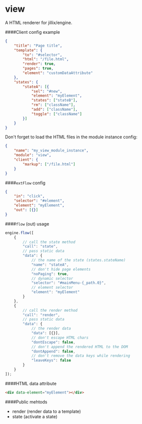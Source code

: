 # view
A HTML renderer for jillix/engine.

####Client config example
```json
{
    "title": "Page title",
    "template": {
        "to": "#selector",
        "html": "/file.html",
        "render": true,
        "pages": true,
        "element": "customDataAttribute"
    },
    "states": {
        "stateA": [{
            "sel": "#new",
            "element": "myElement",
            "states": ["stateB"],
            "rm": ["className"],
            "add": ["className"],
            "toggle": ["className"]
        }]
    }
}
```
Don't forget to load the HTML files in the module instance config:
```json
{
    "name": "my_view_module_instance",
    "module": "view",
    "client": {
        "markup": ["/file.html"]
    }
}
```
####`extFlow` config
```json
{
    "in": "click",
    "selector": "#element",
    "element": "myElement",
    "out": [{}]
}
```
####`flow` (out) usage
```js
engine.flow([
    {
        // call the state method
        "call": "state",
        // pass static data
        "data": {
            // the name of the state (states.stateName)
            "name": "stateA",
            // don't hide page elements
            "noPaging": true,
            // dynamic selector
            "selector": "#mainMenu-{_path.0}",
            // element selector
            "element": "myElement"
        }
    },
    {
        // call the render method
        "call": "render",
        // pass static data
        "data": {
            // the render data
            "data": [{}],
            // don't escape HTML chars
            "dontEscape": false,
            // don't append the rendered HTML to the DOM
            "dontAppend": false,
            // don't remove the data keys while rendering
            "leaveKeys": false
        }
    }
]);
```
####HTML data attribute
```html
<div data-element="myElement"></div>
```
####Public mehtods
* render (render data to a template)
* state (activate a state)
